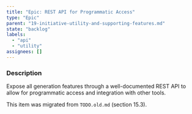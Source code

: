 ```yaml
---
title: "Epic: REST API for Programmatic Access"
type: "Epic"
parent: "19-initiative-utility-and-supporting-features.md"
state: "backlog"
labels:
  - "api"
  - "utility"
assignees: []
---
```


### Description

Expose all generation features through a well-documented REST API to allow for programmatic access and integration with other tools.

This item was migrated from `TODO.old.md` (section 15.3).

